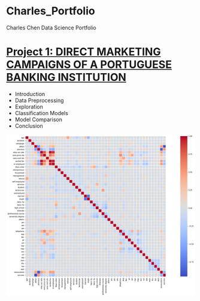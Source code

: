 # Charles_Portfolio
Charles Chen Data Science Portfolio

# [Project 1: DIRECT MARKETING CAMPAIGNS OF A PORTUGUESE BANKING INSTITUTION](https://github.com/charleschen12/Project-1-Code/blob/master/ISDS574.ipynb)
* Introduction
* Data Preprocessing
* Exploration
* Classification Models
* Model Comparison
* Conclusion

![](/images/project-1.png)
